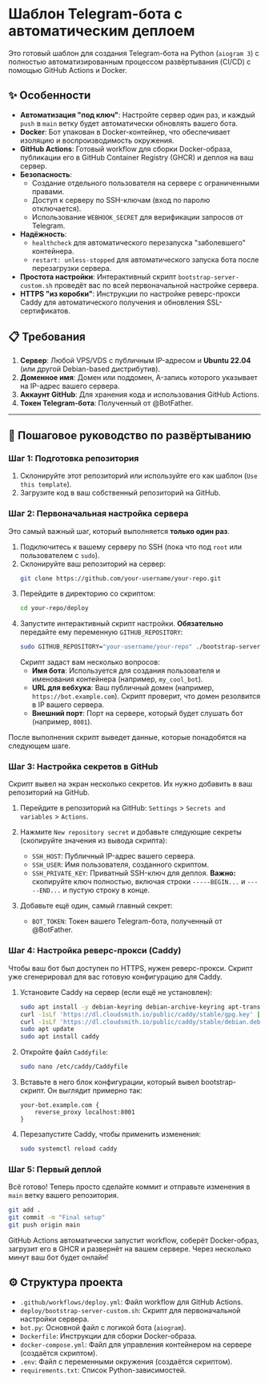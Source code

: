 # Шаблон Telegram-бота с автоматическим деплоем

Это готовый шаблон для создания Telegram-бота на Python (`aiogram 3`) с полностью автоматизированным процессом развёртывания (CI/CD) с помощью GitHub Actions и Docker.

## ✨ Особенности

- **Автоматизация "под ключ"**: Настройте сервер один раз, и каждый `push` в `main` ветку будет автоматически обновлять вашего бота.
- **Docker**: Бот упакован в Docker-контейнер, что обеспечивает изоляцию и воспроизводимость окружения.
- **GitHub Actions**: Готовый workflow для сборки Docker-образа, публикации его в GitHub Container Registry (GHCR) и деплоя на ваш сервер.
- **Безопасность**:
  - Создание отдельного пользователя на сервере с ограниченными правами.
  - Доступ к серверу по SSH-ключам (вход по паролю отключается).
  - Использование `WEBHOOK_SECRET` для верификации запросов от Telegram.
- **Надёжность**:
  - `healthcheck` для автоматического перезапуска "заболевшего" контейнера.
  - `restart: unless-stopped` для автоматического запуска бота после перезагрузки сервера.
- **Простота настройки**: Интерактивный скрипт `bootstrap-server-custom.sh` проведёт вас по всей первоначальной настройке сервера.
- **HTTPS "из коробки"**: Инструкции по настройке реверс-прокси Caddy для автоматического получения и обновления SSL-сертификатов.

## 📋 Требования

1.  **Сервер**: Любой VPS/VDS с публичным IP-адресом и **Ubuntu 22.04** (или другой Debian-based дистрибутив).
2.  **Доменное имя**: Домен или поддомен, A-запись которого указывает на IP-адрес вашего сервера.
3.  **Аккаунт GitHub**: Для хранения кода и использования GitHub Actions.
4.  **Токен Telegram-бота**: Полученный от @BotFather.

---

## 🚀 Пошаговое руководство по развёртыванию

### Шаг 1: Подготовка репозитория

1.  Склонируйте этот репозиторий или используйте его как шаблон (`Use this template`).
2.  Загрузите код в ваш собственный репозиторий на GitHub.

### Шаг 2: Первоначальная настройка сервера

Это самый важный шаг, который выполняется **только один раз**.

1.  Подключитесь к вашему серверу по SSH (пока что под `root` или пользователем с `sudo`).
2.  Склонируйте ваш репозиторий на сервер:
    ```bash
    git clone https://github.com/your-username/your-repo.git
    ```
3.  Перейдите в директорию со скриптом:
    ```bash
    cd your-repo/deploy
    ```
4.  Запустите интерактивный скрипт настройки. **Обязательно** передайте ему переменную `GITHUB_REPOSITORY`:
    ```bash
    sudo GITHUB_REPOSITORY="your-username/your-repo" ./bootstrap-server-custom.sh
    ```
    Скрипт задаст вам несколько вопросов:
    - **Имя бота**: Используется для создания пользователя и именования контейнера (например, `my_cool_bot`).
    - **URL для вебхука**: Ваш публичный домен (например, `https://bot.example.com`). Скрипт проверит, что домен резолвится в IP вашего сервера.
    - **Внешний порт**: Порт на сервере, который будет слушать бот (например, `8001`).

После выполнения скрипт выведет данные, которые понадобятся на следующем шаге.

### Шаг 3: Настройка секретов в GitHub

Скрипт вывел на экран несколько секретов. Их нужно добавить в ваш репозиторий на GitHub.

1.  Перейдите в репозиторий на GitHub: `Settings` > `Secrets and variables` > `Actions`.
2.  Нажмите `New repository secret` и добавьте следующие секреты (скопируйте значения из вывода скрипта):
    - `SSH_HOST`: Публичный IP-адрес вашего сервера.
    - `SSH_USER`: Имя пользователя, созданного скриптом.
    - `SSH_PRIVATE_KEY`: Приватный SSH-ключ для деплоя. **Важно:** скопируйте ключ полностью, включая строки `-----BEGIN...` и `-----END...` и пустую строку в конце.

3.  Добавьте ещё один, самый главный секрет:
    - `BOT_TOKEN`: Токен вашего Telegram-бота, полученный от @BotFather.

### Шаг 4: Настройка реверс-прокси (Caddy)

Чтобы ваш бот был доступен по HTTPS, нужен реверс-прокси. Скрипт уже сгенерировал для вас готовую конфигурацию для Caddy.

1.  Установите Caddy на сервер (если ещё не установлен):
    ```bash
    sudo apt install -y debian-keyring debian-archive-keyring apt-transport-https
    curl -1sLf 'https://dl.cloudsmith.io/public/caddy/stable/gpg.key' | sudo gpg --dearmor -o /usr/share/keyrings/caddy-stable-archive-keyring.gpg
    curl -1sLf 'https://dl.cloudsmith.io/public/caddy/stable/debian.deb.txt' | sudo tee /etc/apt/sources.list.d/caddy-stable.list
    sudo apt update
    sudo apt install caddy
    ```
2.  Откройте файл `Caddyfile`:
    ```bash
    sudo nano /etc/caddy/Caddyfile
    ```
3.  Вставьте в него блок конфигурации, который вывел bootstrap-скрипт. Он выглядит примерно так:
    ```
    your-bot.example.com {
        reverse_proxy localhost:8001
    }
    ```
4.  Перезапустите Caddy, чтобы применить изменения:
    ```bash
    sudo systemctl reload caddy
    ```

### Шаг 5: Первый деплой

Всё готово! Теперь просто сделайте коммит и отправьте изменения в `main` ветку вашего репозитория.
```bash
git add .
git commit -m "Final setup"
git push origin main
```
GitHub Actions автоматически запустит workflow, соберёт Docker-образ, загрузит его в GHCR и развернёт на вашем сервере. Через несколько минут ваш бот будет онлайн!

## ⚙️ Структура проекта

- `.github/workflows/deploy.yml`: Файл workflow для GitHub Actions.
- `deploy/bootstrap-server-custom.sh`: Скрипт для первоначальной настройки сервера.
- `bot.py`: Основной файл с логикой бота (`aiogram`).
- `Dockerfile`: Инструкции для сборки Docker-образа.
- `docker-compose.yml`: Файл для управления контейнером на сервере (создаётся скриптом).
- `.env`: Файл с переменными окружения (создаётся скриптом).
- `requirements.txt`: Список Python-зависимостей.